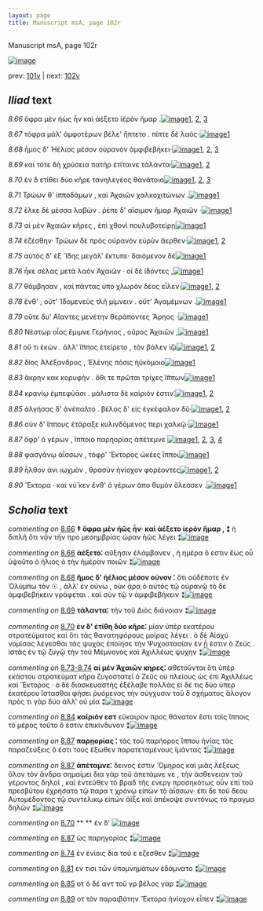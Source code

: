 ```yaml
---
layout: page
title: Manuscript msA, page 102r
---
```


Manuscript msA, page 102r

[![image](http://www.homermultitext.org/iipsrv?OBJ=IIP,1.0&FIF=/project/homer/pyramidal/deepzoom/hmt/vaimg/2017a/VA102RN_0103.tif&WID=100&CVT=JPEG)](http://www.homermultitext.org/ict2/?urn=urn:cite2:hmt:vaimg.2017a:VA102RN_0103)

prev:  [101v](../101v) | next:  [102v](../102v)

## *Iliad* text

*8.66* <a id="8.66"/> ὄφρα μὲν ἠὼς ἦν καὶ ἀέξετο ἱ̈ερὸν ῆμαρ .[![image](http://www.homermultitext.org/iipsrv?OBJ=IIP,1.0&FIF=/project/homer/pyramidal/deepzoom/hmt/vaimg/2017a/VA102RN_0274.tif&RGN=0.1802,0.2216,0.4064,0.0353&WID=1000&CVT=JPEG)](http://www.homermultitext.org/ict2/?urn=urn:cite2:hmt:vaimg.2017a:VA102RN_0274@0.1802,0.2216,0.4064,0.0353)[1](#msA_8.63), [2](#msA_8.1), [3](#msA_8.64)

*8.67* <a id="8.67"/> τόφρα μάλ' ἀμφοτέρων βέλε' ἥπτετο . πίπτε δὲ λαός·[![image](http://www.homermultitext.org/iipsrv?OBJ=IIP,1.0&FIF=/project/homer/pyramidal/deepzoom/hmt/vaimg/2017a/VA102RN_0274.tif&RGN=0.1942,0.2412,0.4484,0.0353&WID=1000&CVT=JPEG)](http://www.homermultitext.org/ict2/?urn=urn:cite2:hmt:vaimg.2017a:VA102RN_0274@0.1942,0.2412,0.4484,0.0353)[1](#msA_8.1)

*8.68* <a id="8.68"/> ἦμος δ' Ἠέλιος μέσον 					οὐρανὸν ἀμφιβεβήκει·[![image](http://www.homermultitext.org/iipsrv?OBJ=IIP,1.0&FIF=/project/homer/pyramidal/deepzoom/hmt/vaimg/2017a/VA102RN_0274.tif&RGN=0.1822,0.269,0.4224,0.0278&WID=1000&CVT=JPEG)](http://www.homermultitext.org/ict2/?urn=urn:cite2:hmt:vaimg.2017a:VA102RN_0274@0.1822,0.269,0.4224,0.0278)[1](#msA_8.1), [2](#msAim_8.71), [3](#msA_8.65)

*8.69* <a id="8.69"/> καὶ τότε δὴ χρύσεια πατὴρ ἐτίταινε τάλαντα·[![image](http://www.homermultitext.org/iipsrv?OBJ=IIP,1.0&FIF=/project/homer/pyramidal/deepzoom/hmt/vaimg/2017a/VA102RN_0274.tif&RGN=0.1992,0.284,0.4284,0.0331&WID=1000&CVT=JPEG)](http://www.homermultitext.org/ict2/?urn=urn:cite2:hmt:vaimg.2017a:VA102RN_0274@0.1992,0.284,0.4284,0.0331)[1](#msA_8.5000), [2](#msA_8.1)

*8.70* <a id="8.70"/> ἐν δ ετίθει δύο κῆρε τανηλεγέος θανάτοιο[![image](http://www.homermultitext.org/iipsrv?OBJ=IIP,1.0&FIF=/project/homer/pyramidal/deepzoom/hmt/vaimg/2017a/VA102RN_0274.tif&RGN=0.1722,0.3005,0.4274,0.0361&WID=1000&CVT=JPEG)](http://www.homermultitext.org/ict2/?urn=urn:cite2:hmt:vaimg.2017a:VA102RN_0274@0.1722,0.3005,0.4274,0.0361)[1](#msA_8.66), [2](#msA_8.1), [3](#msAext_8.1000)

*8.71* <a id="8.71"/> Τρώων θ' ἱπποδάμων , 					καὶ Ἀχαιῶν χαλκοχιτώνων .[![image](http://www.homermultitext.org/iipsrv?OBJ=IIP,1.0&FIF=/project/homer/pyramidal/deepzoom/hmt/vaimg/2017a/VA102RN_0274.tif&RGN=0.1722,0.3005,0.4274,0.0361&WID=1000&CVT=JPEG)](http://www.homermultitext.org/ict2/?urn=urn:cite2:hmt:vaimg.2017a:VA102RN_0274@0.1722,0.3005,0.4274,0.0361)[1](#msA_8.1)

*8.72* <a id="8.72"/> ἕλκε δὲ μέσσα λαβὼν . ῥέπε δ' αἴσιμον ῆμαρ Ἀχαιῶν ·[![image](http://www.homermultitext.org/iipsrv?OBJ=IIP,1.0&FIF=/project/homer/pyramidal/deepzoom/hmt/vaimg/2017a/VA102RN_0274.tif&RGN=0.1852,0.3403,0.4685,0.0376&WID=1000&CVT=JPEG)](http://www.homermultitext.org/ict2/?urn=urn:cite2:hmt:vaimg.2017a:VA102RN_0274@0.1852,0.3403,0.4685,0.0376)[1](#msA_8.1)

*8.73* <a id="8.73"/> αἱ μὲν Ἀχαιῶν κῆρες , 					ἐπὶ χθονὶ πουλυβοτείρῃ[![image](http://www.homermultitext.org/iipsrv?OBJ=IIP,1.0&FIF=/project/homer/pyramidal/deepzoom/hmt/vaimg/2017a/VA102RN_0274.tif&RGN=0.1622,0.3614,0.4605,0.0301&WID=1000&CVT=JPEG)](http://www.homermultitext.org/ict2/?urn=urn:cite2:hmt:vaimg.2017a:VA102RN_0274@0.1622,0.3614,0.4605,0.0301)[1](#msA_8.1)

*8.74* <a id="8.74"/> ἑζέσθην· Τρώων δὲ 					πρὸς οὐρανὸν εὐρὺν ἄερθεν·[![image](http://www.homermultitext.org/iipsrv?OBJ=IIP,1.0&FIF=/project/homer/pyramidal/deepzoom/hmt/vaimg/2017a/VA102RN_0274.tif&RGN=0.1612,0.3809,0.4605,0.0301&WID=1000&CVT=JPEG)](http://www.homermultitext.org/ict2/?urn=urn:cite2:hmt:vaimg.2017a:VA102RN_0274@0.1612,0.3809,0.4605,0.0301)[1](#msA_8.1), [2](#msAint_8.74)

*8.75* <a id="8.75"/> αὐτὸς δ' ἐξ Ἴ̈δης 					μεγάλ' ἔκτυπε· δαιόμενον δὲ[![image](http://www.homermultitext.org/iipsrv?OBJ=IIP,1.0&FIF=/project/homer/pyramidal/deepzoom/hmt/vaimg/2017a/VA102RN_0274.tif&RGN=0.1862,0.3997,0.4254,0.0301&WID=1000&CVT=JPEG)](http://www.homermultitext.org/ict2/?urn=urn:cite2:hmt:vaimg.2017a:VA102RN_0274@0.1862,0.3997,0.4254,0.0301)[1](#msA_8.1)

*8.76* <a id="8.76"/> ἧκε σέλας μετὰ λαὸν Ἀχαιῶν · οἱ δὲ ἰ̈δόντες ,[![image](http://www.homermultitext.org/iipsrv?OBJ=IIP,1.0&FIF=/project/homer/pyramidal/deepzoom/hmt/vaimg/2017a/VA102RN_0274.tif&RGN=0.1872,0.417,0.4024,0.0301&WID=1000&CVT=JPEG)](http://www.homermultitext.org/ict2/?urn=urn:cite2:hmt:vaimg.2017a:VA102RN_0274@0.1872,0.417,0.4024,0.0301)[1](#msA_8.1)

*8.77* <a id="8.77"/> θάμβησαν , καὶ πάντας ὑπο χλωρὸν δέος εἷλεν·[![image](http://www.homermultitext.org/iipsrv?OBJ=IIP,1.0&FIF=/project/homer/pyramidal/deepzoom/hmt/vaimg/2017a/VA102RN_0274.tif&RGN=0.1842,0.435,0.4394,0.0308&WID=1000&CVT=JPEG)](http://www.homermultitext.org/ict2/?urn=urn:cite2:hmt:vaimg.2017a:VA102RN_0274@0.1842,0.435,0.4394,0.0308)[1](#msA_8.1), [2](#msAim_8.72)

*8.78* <a id="8.78"/> ἔνθ' , οὔτ' Ἰ̈δομενεὺς 					τλῆ μίμνειν . οὔτ' Ἀγαμέμνων .[![image](http://www.homermultitext.org/iipsrv?OBJ=IIP,1.0&FIF=/project/homer/pyramidal/deepzoom/hmt/vaimg/2017a/VA102RN_0274.tif&RGN=0.1922,0.4538,0.4525,0.0346&WID=1000&CVT=JPEG)](http://www.homermultitext.org/ict2/?urn=urn:cite2:hmt:vaimg.2017a:VA102RN_0274@0.1922,0.4538,0.4525,0.0346)[1](#msA_8.1)

*8.79* <a id="8.79"/> οὔτε δυ' Αἴαντες μενέτην 					θεράποντες Ἄρηος ·[![image](http://www.homermultitext.org/iipsrv?OBJ=IIP,1.0&FIF=/project/homer/pyramidal/deepzoom/hmt/vaimg/2017a/VA102RN_0274.tif&RGN=0.1912,0.4726,0.4144,0.0346&WID=1000&CVT=JPEG)](http://www.homermultitext.org/ict2/?urn=urn:cite2:hmt:vaimg.2017a:VA102RN_0274@0.1912,0.4726,0.4144,0.0346)[1](#msA_8.1)

*8.80* <a id="8.80"/> Νέστωρ οἶος ἔμιμνε Γερήνιος , οῦρος Ἀχαιῶν ,[![image](http://www.homermultitext.org/iipsrv?OBJ=IIP,1.0&FIF=/project/homer/pyramidal/deepzoom/hmt/vaimg/2017a/VA102RN_0274.tif&RGN=0.1882,0.4906,0.3964,0.0346&WID=1000&CVT=JPEG)](http://www.homermultitext.org/ict2/?urn=urn:cite2:hmt:vaimg.2017a:VA102RN_0274@0.1882,0.4906,0.3964,0.0346)[1](#msA_8.1)

*8.81* <a id="8.81"/> οὔ τι ἑκών . ἀλλ' ἵ̈ππος ἐτείρετο , τὸν βάλεν ἰ̈ῷ[![image](http://www.homermultitext.org/iipsrv?OBJ=IIP,1.0&FIF=/project/homer/pyramidal/deepzoom/hmt/vaimg/2017a/VA102RN_0274.tif&RGN=0.1922,0.5109,0.3964,0.0346&WID=1000&CVT=JPEG)](http://www.homermultitext.org/ict2/?urn=urn:cite2:hmt:vaimg.2017a:VA102RN_0274@0.1922,0.5109,0.3964,0.0346)[1](#msAint_8.75), [2](#msA_8.1)

*8.82* <a id="8.82"/> δῖος Ἀλέξανδρος , 						 Ἑλένης πόσις ἠϋκόμοιο[![image](http://www.homermultitext.org/iipsrv?OBJ=IIP,1.0&FIF=/project/homer/pyramidal/deepzoom/hmt/vaimg/2017a/VA102RN_0274.tif&RGN=0.1842,0.5342,0.4044,0.0293&WID=1000&CVT=JPEG)](http://www.homermultitext.org/ict2/?urn=urn:cite2:hmt:vaimg.2017a:VA102RN_0274@0.1842,0.5342,0.4044,0.0293)[1](#msA_8.1)

*8.83* <a id="8.83"/> ἄκρην κακ κορυφὴν . ὅθι τε πρῶται τρίχες ἵ̈ππων[![image](http://www.homermultitext.org/iipsrv?OBJ=IIP,1.0&FIF=/project/homer/pyramidal/deepzoom/hmt/vaimg/2017a/VA102RN_0274.tif&RGN=0.1942,0.55,0.4304,0.0316&WID=1000&CVT=JPEG)](http://www.homermultitext.org/ict2/?urn=urn:cite2:hmt:vaimg.2017a:VA102RN_0274@0.1942,0.55,0.4304,0.0316)[1](#msA_8.1)

*8.84* <a id="8.84"/> κρανίῳ ἐμπεφύᾱσι . μάλιστα δὲ καίριόν ἐστιν⁚[![image](http://www.homermultitext.org/iipsrv?OBJ=IIP,1.0&FIF=/project/homer/pyramidal/deepzoom/hmt/vaimg/2017a/VA102RN_0274.tif&RGN=0.1912,0.5695,0.4334,0.0323&WID=1000&CVT=JPEG)](http://www.homermultitext.org/ict2/?urn=urn:cite2:hmt:vaimg.2017a:VA102RN_0274@0.1912,0.5695,0.4334,0.0323)[1](#msA_8.1), [2](#msA_8.68)

*8.85* <a id="8.85"/> ἀλγήσας δ' ἀνέπαλτο . βέλος δ' εἰς ἐγκέφαλον δῦ·[![image](http://www.homermultitext.org/iipsrv?OBJ=IIP,1.0&FIF=/project/homer/pyramidal/deepzoom/hmt/vaimg/2017a/VA102RN_0274.tif&RGN=0.1902,0.5883,0.4334,0.0391&WID=1000&CVT=JPEG)](http://www.homermultitext.org/ict2/?urn=urn:cite2:hmt:vaimg.2017a:VA102RN_0274@0.1902,0.5883,0.4334,0.0391)[1](#msA_8.1), [2](#msAint_8.76)

*8.86* <a id="8.86"/> σὺν δ' ἵππους ἐτάραξε κυλινδόμενος περι χαλκῷ·[![image](http://www.homermultitext.org/iipsrv?OBJ=IIP,1.0&FIF=/project/homer/pyramidal/deepzoom/hmt/vaimg/2017a/VA102RN_0274.tif&RGN=0.1892,0.6086,0.4424,0.0361&WID=1000&CVT=JPEG)](http://www.homermultitext.org/ict2/?urn=urn:cite2:hmt:vaimg.2017a:VA102RN_0274@0.1892,0.6086,0.4424,0.0361)[1](#msA_8.1)

*8.87* <a id="8.87"/> ὄφρ' ὁ γέρων , ἵπποιο παρηορίας ἀπέτεμνε 				[![image](http://www.homermultitext.org/iipsrv?OBJ=IIP,1.0&FIF=/project/homer/pyramidal/deepzoom/hmt/vaimg/2017a/VA102RN_0274.tif&RGN=0.1902,0.6273,0.4014,0.0361&WID=1000&CVT=JPEG)](http://www.homermultitext.org/ict2/?urn=urn:cite2:hmt:vaimg.2017a:VA102RN_0274@0.1902,0.6273,0.4014,0.0361)[1](#msA_8.69), [2](#msAim_8.73), [3](#msA_8.1), [4](#msA_8.70)

*8.88* <a id="8.88"/> φασγάνῳ ἀΐσσων , τόφρ' Ἕκτορος ὠκέες ἵπποι[![image](http://www.homermultitext.org/iipsrv?OBJ=IIP,1.0&FIF=/project/homer/pyramidal/deepzoom/hmt/vaimg/2017a/VA102RN_0274.tif&RGN=0.1882,0.6469,0.4264,0.0361&WID=1000&CVT=JPEG)](http://www.homermultitext.org/ict2/?urn=urn:cite2:hmt:vaimg.2017a:VA102RN_0274@0.1882,0.6469,0.4264,0.0361)[1](#msA_8.1)

*8.89* <a id="8.89"/> ἦλθον ἀνι ιωχμὸν , θρασὺν ἡνίοχον φορέοντες[![image](http://www.homermultitext.org/iipsrv?OBJ=IIP,1.0&FIF=/project/homer/pyramidal/deepzoom/hmt/vaimg/2017a/VA102RN_0274.tif&RGN=0.1732,0.6679,0.4364,0.0293&WID=1000&CVT=JPEG)](http://www.homermultitext.org/ict2/?urn=urn:cite2:hmt:vaimg.2017a:VA102RN_0274@0.1732,0.6679,0.4364,0.0293)[1](#msA_8.1), [2](#msAint_8.77)

*8.90* <a id="8.90"/> Ἕκτορα · καί νύ̆ κεν 					ἔνθ' ὁ γέρων ἀπο θυμὸν ὄλεσσεν .[![image](http://www.homermultitext.org/iipsrv?OBJ=IIP,1.0&FIF=/project/homer/pyramidal/deepzoom/hmt/vaimg/2017a/VA102RN_0274.tif&RGN=0.1832,0.6867,0.4505,0.0323&WID=1000&CVT=JPEG)](http://www.homermultitext.org/ict2/?urn=urn:cite2:hmt:vaimg.2017a:VA102RN_0274@0.1832,0.6867,0.4505,0.0323)[1](#msA_8.1)

## *Scholia* text

*commenting on* [8.66](#8.66)  <a id="msA_8.63"/> **‡ ὄφρα μὲν ἡῶς ἦν· καὶ ἀέξετο ἱερὸν ῆμαρ , ⁑** ἡ διπλῆ ὅτι νῦν τὴν προ μεσημβρίας ώραν ἠῶς λέγει ⁑[![image](http://www.homermultitext.org/iipsrv?OBJ=IIP,1.0&FIF=/project/homer/pyramidal/deepzoom/hmt/vaimg/2017a/VA102RN_0274.tif&RGN=0.1834,0.1,0.6292,0.0407&WID=1000&CVT=JPEG)](http://www.homermultitext.org/ict2/?urn=urn:cite2:hmt:vaimg.2017a:VA102RN_0274@0.1834,0.1,0.6292,0.0407)

*commenting on* [8.66](#8.66)  <a id="msA_8.64"/> **ἀέξετο⁚** αὔξησιν ἐλάμβανεν , ἡ ημέρα ὅ εστιν ἕως οὗ ὑψοῦτο ὁ ήλιος ὁ τὴν ἡμέραν ποιῶν ⁑[![image](http://www.homermultitext.org/iipsrv?OBJ=IIP,1.0&FIF=/project/homer/pyramidal/deepzoom/hmt/vaimg/2017a/VA102RN_0274.tif&RGN=0.1895,0.1195,0.5605,0.0309&WID=1000&CVT=JPEG)](http://www.homermultitext.org/ict2/?urn=urn:cite2:hmt:vaimg.2017a:VA102RN_0274@0.1895,0.1195,0.5605,0.0309)

*commenting on* [8.68](#8.68)  <a id="msA_8.65"/> **ῆμος δ' ἡέλιος μέσον οὐνον ⁚** ὅτι οὐδέποτε ἐν Ὀλύμπω τὸν ☉ , ἀλλ' ἐν οὐνω , οὐκ άρα ὁ αὐτὸς τῷ οὐρανῷ τὸ δε ἀμφιβεβήκειν γράφεται . καὶ σὺν τῷ ν ἀμφιβεβήκειν ⁑[![image](http://www.homermultitext.org/iipsrv?OBJ=IIP,1.0&FIF=/project/homer/pyramidal/deepzoom/hmt/vaimg/2017a/VA102RN_0274.tif&RGN=0.1849,0.1384,0.6383,0.043&WID=1000&CVT=JPEG)](http://www.homermultitext.org/ict2/?urn=urn:cite2:hmt:vaimg.2017a:VA102RN_0274@0.1849,0.1384,0.6383,0.043)

*commenting on* [8.69](#8.69)  <a id="msA_8.5000"/> **τάλαντα⁚** τὴν τοῦ Διὸς διάνοιαν ⁑[![image](http://www.homermultitext.org/iipsrv?OBJ=IIP,1.0&FIF=/project/homer/pyramidal/deepzoom/hmt/vaimg/2017a/VA102RN_0274.tif&RGN=0.5823,0.159,0.2105,0.0246&WID=1000&CVT=JPEG)](http://www.homermultitext.org/ict2/?urn=urn:cite2:hmt:vaimg.2017a:VA102RN_0274@0.5823,0.159,0.2105,0.0246)

*commenting on* [8.70](#8.70)  <a id="msA_8.66"/> **ἐν δ' ἑτίθη δύο κῆρε⁚** μίαν ὑπὲρ εκατέρου στρατεύματος καὶ ὅτι τὰς θανατηφόρους μοίρας λέγει . ὁ δὲ Αἰσχύ νομίσας λέγεσθαι τὰς ψυχὰς ἐποίησε τὴν Ψυχοστασίαν ἐν ᾗ ἐστιν ὁ Ζεὺς . ἱστὰς ἐν τῷ ζυγῷ τὴν τοῦ Μέμνονος καὶ Ἀχιλλέως ψυχην ⁑[![image](http://www.homermultitext.org/iipsrv?OBJ=IIP,1.0&FIF=/project/homer/pyramidal/deepzoom/hmt/vaimg/2017a/VA102RN_0274.tif&RGN=0.1842,0.1693,0.6406,0.0642&WID=1000&CVT=JPEG)](http://www.homermultitext.org/ict2/?urn=urn:cite2:hmt:vaimg.2017a:VA102RN_0274@0.1842,0.1693,0.6406,0.0642)

*commenting on* [8.73-8.74](#8.73-8.74)  <a id="msA_8.67"/> **αἱ μὲν Ἀχαιῶν κηρες⁚** αθετοῦνται ὅτι ὑπὲρ εκάστου στρατεύματ κῆρα ζυγοστατεῖ ὁ Ζεῦς οὐ πλείους ὡς ἐπι Ἀχιλλέως καὶ Ἕκτορος · ὁ δὲ διασκευαστὴς ἐξέλαβε πολλάς εἰ δέ τις δύο ὑπερ ἑκατέρου ἵστασθαι φήσει ῥυόμενος τὴν σύγχυσιν τοῦ δ σχήματος ἄλογον πρὸς τι γὰρ δύο ἀλλ' οὐ μία ⁑[![image](http://www.homermultitext.org/iipsrv?OBJ=IIP,1.0&FIF=/project/homer/pyramidal/deepzoom/hmt/vaimg/2017a/VA102RN_0274.tif&RGN=0.6211,0.2243,0.2212,0.1461&WID=1000&CVT=JPEG)](http://www.homermultitext.org/ict2/?urn=urn:cite2:hmt:vaimg.2017a:VA102RN_0274@0.6211,0.2243,0.2212,0.1461)

*commenting on* [8.84](#8.84)  <a id="msA_8.68"/> **καίριόν εστ** εὔκαιρον προς θάνατον ἔστι τοῖς ἵπποις τὸ μέρος τοῦτο ὅ ἐστιν ἐπικίνδυνον ⁑[![image](http://www.homermultitext.org/iipsrv?OBJ=IIP,1.0&FIF=/project/homer/pyramidal/deepzoom/hmt/vaimg/2017a/VA102RN_0274.tif&RGN=0.6457,0.5515,0.2061,0.058&WID=1000&CVT=JPEG)](http://www.homermultitext.org/ict2/?urn=urn:cite2:hmt:vaimg.2017a:VA102RN_0274@0.6457,0.5515,0.2061,0.058)

*commenting on* [8.87](#8.87)  <a id="msA_8.69"/> **παρῃορίας ⁚** τὰς τοῦ παρήορος ἵππου ἡνίας τὰς παραζεύξεις ὅ ἐστι τοὺς ἔξωθεν παρατεταμένους ϊμάντας ⁑[![image](http://www.homermultitext.org/iipsrv?OBJ=IIP,1.0&FIF=/project/homer/pyramidal/deepzoom/hmt/vaimg/2017a/VA102RN_0274.tif&RGN=0.6286,0.6009,0.2215,0.0513&WID=1000&CVT=JPEG)](http://www.homermultitext.org/ict2/?urn=urn:cite2:hmt:vaimg.2017a:VA102RN_0274@0.6286,0.6009,0.2215,0.0513)

*commenting on* [8.87](#8.87)  <a id="msA_8.70"/> **ἀπέταμνε⁚** δεινος ἐστιν Ὅμηρος καὶ μιᾶς λέξεως ὅλον τὸν ἄνδρα σημαίμει δια γὰρ τοῦ ἀπετάμνε νε , τὴν ἀσθενειαν τοῦ γέροντος δηλοῖ , καὶ ἐντεῦθεν τὸ βραδ τῆς ενεργ προσηκότως οὖν επί τοῦ πρεσβύτου ἐχρήσατο τῷ παρα τ χρόνῳ εἰπὼν τὸ ἀΐσσων· ἐπι δε τοῦ δεου Αὐτομέδοντος τῷ συντελικῳ εἰπών ἄϊξε καὶ ἀπέκοψε συντόνως τὸ πραγμα δηλῶν ⁑[![image](http://www.homermultitext.org/iipsrv?OBJ=IIP,1.0&FIF=/project/homer/pyramidal/deepzoom/hmt/vaimg/2017a/VA102RN_0274.tif&RGN=0.1881,0.6418,0.6807,0.1331&WID=1000&CVT=JPEG)](http://www.homermultitext.org/ict2/?urn=urn:cite2:hmt:vaimg.2017a:VA102RN_0274@0.1881,0.6418,0.6807,0.1331)

*commenting on* [8.70](#8.70)  <a id="msAext_8.1000"/> **				 			** 				 ἐν δ' 			[![image](http://www.homermultitext.org/iipsrv?OBJ=IIP,1.0&FIF=/project/homer/pyramidal/deepzoom/hmt/vaimg/2017a/VA102RN_0274.tif&RGN=0.8554,0.3452,0.0523,0.0333&WID=1000&CVT=JPEG)](http://www.homermultitext.org/ict2/?urn=urn:cite2:hmt:vaimg.2017a:VA102RN_0274@0.8554,0.3452,0.0523,0.0333)

*commenting on* [8.87](#8.87)  <a id="msAim_8.73.comment"/> ὡς παρηγορίας ⁑[![image](http://www.homermultitext.org/iipsrv?OBJ=IIP,1.0&FIF=/project/homer/pyramidal/deepzoom/hmt/vaimg/2017a/VA102RN_0274.tif&RGN=0.5836,0.6364,0.048,0.0203&WID=1000&CVT=JPEG)](http://www.homermultitext.org/ict2/?urn=urn:cite2:hmt:vaimg.2017a:VA102RN_0274@0.5836,0.6364,0.048,0.0203)

*commenting on* [8.74](#8.74)  <a id="msAint_8.74.comment"/> ἐν ἑνίοις δια τοῦ ε εζεσθεν ⁑[![image](http://www.homermultitext.org/iipsrv?OBJ=IIP,1.0&FIF=/project/homer/pyramidal/deepzoom/hmt/vaimg/2017a/VA102RN_0274.tif&RGN=0.1261,0.3764,0.0561,0.0376&WID=1000&CVT=JPEG)](http://www.homermultitext.org/ict2/?urn=urn:cite2:hmt:vaimg.2017a:VA102RN_0274@0.1261,0.3764,0.0561,0.0376)

*commenting on* [8.81](#8.81)  <a id="msAint_8.75.comment"/> εν τισι τῶν ὑπομνημάτων ἐδάμνατο ⁑[![image](http://www.homermultitext.org/iipsrv?OBJ=IIP,1.0&FIF=/project/homer/pyramidal/deepzoom/hmt/vaimg/2017a/VA102RN_0274.tif&RGN=0.1321,0.5207,0.0631,0.0376&WID=1000&CVT=JPEG)](http://www.homermultitext.org/ict2/?urn=urn:cite2:hmt:vaimg.2017a:VA102RN_0274@0.1321,0.5207,0.0631,0.0376)

*commenting on* [8.85](#8.85)  <a id="msAint_8.76.comment"/> οτ ὁ δέ αντ τοῦ γρ βέλος γὰρ ⁑[![image](http://www.homermultitext.org/iipsrv?OBJ=IIP,1.0&FIF=/project/homer/pyramidal/deepzoom/hmt/vaimg/2017a/VA102RN_0274.tif&RGN=0.1231,0.5928,0.0601,0.0316&WID=1000&CVT=JPEG)](http://www.homermultitext.org/ict2/?urn=urn:cite2:hmt:vaimg.2017a:VA102RN_0274@0.1231,0.5928,0.0601,0.0316)

*commenting on* [8.89](#8.89)  <a id="msAint_8.77.comment"/> οτ τὸν παραιβάτην Ἕκτορα ἡνίοχον εἶπεν ⁑[![image](http://www.homermultitext.org/iipsrv?OBJ=IIP,1.0&FIF=/project/homer/pyramidal/deepzoom/hmt/vaimg/2017a/VA102RN_0274.tif&RGN=0.1211,0.6777,0.0661,0.0376&WID=1000&CVT=JPEG)](http://www.homermultitext.org/ict2/?urn=urn:cite2:hmt:vaimg.2017a:VA102RN_0274@0.1211,0.6777,0.0661,0.0376)